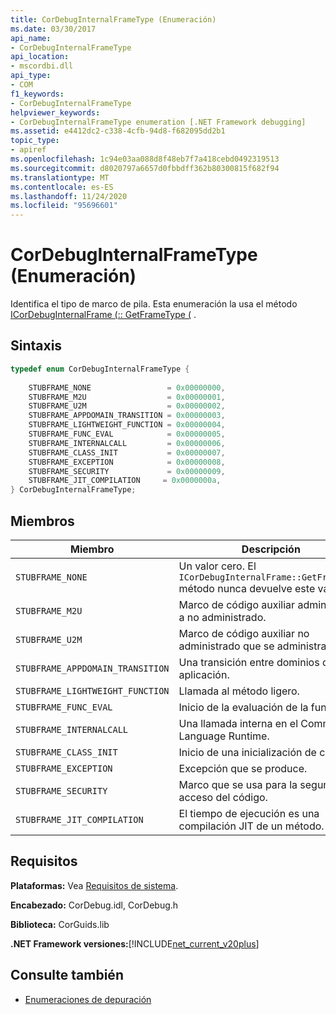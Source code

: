 ```yaml
---
title: CorDebugInternalFrameType (Enumeración)
ms.date: 03/30/2017
api_name:
- CorDebugInternalFrameType
api_location:
- mscordbi.dll
api_type:
- COM
f1_keywords:
- CorDebugInternalFrameType
helpviewer_keywords:
- CorDebugInternalFrameType enumeration [.NET Framework debugging]
ms.assetid: e4412dc2-c338-4cfb-94d8-f682095dd2b1
topic_type:
- apiref
ms.openlocfilehash: 1c94e03aa088d8f48eb7f7a418cebd0492319513
ms.sourcegitcommit: d8020797a6657d0fbbdff362b80300815f682f94
ms.translationtype: MT
ms.contentlocale: es-ES
ms.lasthandoff: 11/24/2020
ms.locfileid: "95696601"
---
```

# <a name="cordebuginternalframetype-enumeration"></a>CorDebugInternalFrameType (Enumeración)

Identifica el tipo de marco de pila. Esta enumeración la usa el método [ICorDebugInternalFrame (:: GetFrameType (](icordebuginternalframe-getframetype-method.md) .  
  
## <a name="syntax"></a>Sintaxis  
  
```cpp  
typedef enum CorDebugInternalFrameType {  
  
    STUBFRAME_NONE                 = 0x00000000,  
    STUBFRAME_M2U                  = 0x00000001,  
    STUBFRAME_U2M                  = 0x00000002,  
    STUBFRAME_APPDOMAIN_TRANSITION = 0x00000003,  
    STUBFRAME_LIGHTWEIGHT_FUNCTION = 0x00000004,  
    STUBFRAME_FUNC_EVAL            = 0x00000005,  
    STUBFRAME_INTERNALCALL         = 0x00000006,  
    STUBFRAME_CLASS_INIT           = 0x00000007,  
    STUBFRAME_EXCEPTION            = 0x00000008,  
    STUBFRAME_SECURITY             = 0x00000009,  
    STUBFRAME_JIT_COMPILATION     = 0x0000000a,  
} CorDebugInternalFrameType;  
```  
  
## <a name="members"></a>Miembros  
  
|Miembro|Descripción|  
|------------|-----------------|  
|`STUBFRAME_NONE`|Un valor cero. El `ICorDebugInternalFrame::GetFrameType` método nunca devuelve este valor.|  
|`STUBFRAME_M2U`|Marco de código auxiliar administrado a no administrado.|  
|`STUBFRAME_U2M`|Marco de código auxiliar no administrado que se administra.|  
|`STUBFRAME_APPDOMAIN_TRANSITION`|Una transición entre dominios de aplicación.|  
|`STUBFRAME_LIGHTWEIGHT_FUNCTION`|Llamada al método ligero.|  
|`STUBFRAME_FUNC_EVAL`|Inicio de la evaluación de la función.|  
|`STUBFRAME_INTERNALCALL`|Una llamada interna en el Common Language Runtime.|  
|`STUBFRAME_CLASS_INIT`|Inicio de una inicialización de clase.|  
|`STUBFRAME_EXCEPTION`|Excepción que se produce.|  
|`STUBFRAME_SECURITY`|Marco que se usa para la seguridad de acceso del código.|  
|`STUBFRAME_JIT_COMPILATION`|El tiempo de ejecución es una compilación JIT de un método.|  
  
## <a name="requirements"></a>Requisitos  

 **Plataformas:** Vea [Requisitos de sistema](../../get-started/system-requirements.md).  
  
 **Encabezado:** CorDebug.idl, CorDebug.h  
  
 **Biblioteca:** CorGuids.lib  
  
 **.NET Framework versiones:**[!INCLUDE[net_current_v20plus](../../../../includes/net-current-v20plus-md.md)]  
  
## <a name="see-also"></a>Consulte también

- [Enumeraciones de depuración](debugging-enumerations.md)
